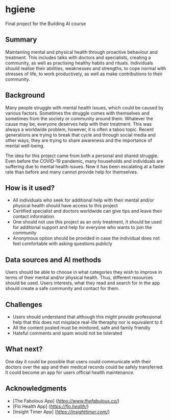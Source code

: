 
# hgiene

Final project for the Building AI course

## Summary

Maintaining mental and physical health through proactive behaviour and treatment. This includes talks with doctors and specialists, creating a community, as well as practising healthy habits and rituals. Individuals should realise their abilities, weaknesses and strengths, to cope normal with stresses of life, to work productively, as well as make contributions to their community.


## Background

Many people struggle with mental health issues, which could be caused by various factors. Sometimes the struggle comes with themselves and sometimes from the society or community around them. Whatever the cause may be, everyone deserves help with their treatment. This was always a worldwide problem, however, it is often a taboo topic. Recent generations are trying to break that cycle and through social media and other ways, they are trying to share awareness and the importance of mental well-being. 

The idea for this project came from both a personal and shared struggle. Even before the COVID-19 pandemic, many households and individuals are suffering due to mental health issues. Now it has been escalating at a faster rate than before and many cannot provide help for themselves. 


## How is it used?

+ All individuals who seek for additional help with their mental and/or physical health should have access to this project
+ Certified specialist and doctors worldwide can give tips and leave their contact information
+ One should not use this project as an only treatment, it should be used for additional support and help for everyone who wants to join the community
+ Anonymous option should be provided in case the individual does not feel comfortable with asking questions publicly


## Data sources and AI methods

Users should be able to choose in what categories they wish to improve in terms of their mental and/or physical health. Thus, different resources should be used. Users interests, what they read and search for in the app should create a safe community and contact for them.


## Challenges

+ Users should understand that although this might provide professional help that this does not misplace real-life theraphy nor is equivalent to it
+ All the content posted must be minitored, safe and family friendly
+ Hateful comments and spam would not be tolerated


## What next?

One day it could be possible that users could communicate with their doctors over the app and their medical records could be safely transferred. It could become an app for users official health maintenance.


## Acknowledgments

+ [The Fabolous App] (*https://www.thefabulous.co/*)
+ [Flo Health App] (*https://flo.health/*)
+ [Insight Timer App] (*https://insighttimer.com/*)
